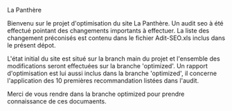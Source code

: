 

La Panthère

Bienvenu sur le projet d'optimisation du site La Panthère. Un audit seo à été effectué pointant des changements importants à effectuer. La liste des changement préconisés est contenu dans le fichier Adit-SEO.xls inclus dans le présent dépot.

L'état initial du site est situé sur la branch main du projet et l'ensemble des modifications seront effectuées sur la branche 'optimized'. Un rapport d'optimisation est lui aussi inclus dans la branche 'optimized', il concerne l'application des 10 premières recommandation listées dans l'audit.

Merci de vous rendre dans la branche optimized pour prendre connaissance de ces documaents.

